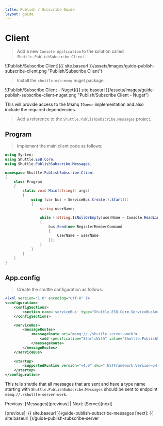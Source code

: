 ```yaml
---
title: Publish / Subscribe Guide
layout: guide
---
```

<script src="{{ site.baseurl }}/assets/js/guide-publish-subscribe.js"></script>
<script>shuttle.guideData.selectedItemName = 'guide-publish-subscribe-client'</script>
# Client

> Add a new `Console Application` to the solution called `Shuttle.PublishSubscribe.Client`.

![Publish/Subscribe Client]({{ site.baseurl }}/assets/images/guide-publish-subscribe-client.png "Publish/Subscribe Client")

> Install the `shuttle-esb-msmq` nuget package.

![Publish/Subscribe Client - Nuget]({{ site.baseurl }}/assets/images/guide-publish-subscribe-client-nuget.png "Publish/Subscribe Client - Nuget")

This will provide access to the Msmq `IQueue` implementation and also include the required dependencies.

> Add a reference to the `Shuttle.PublishSubscribe.Messages` project.

## Program

> Implement the main client code as follows:

``` c#
using System;
using Shuttle.ESB.Core;
using Shuttle.PublishSubscribe.Messages;

namespace Shuttle.PublishSubscribe.Client
{
	class Program
	{
		static void Main(string[] args)
		{
			using (var bus = ServiceBus.Create().Start())
			{
				string userName;

				while (!string.IsNullOrEmpty(userName = Console.ReadLine()))
				{
					bus.Send(new RegisterMemberCommand
					{
						UserName = userName
					});
				}
			}
		}
	}
}
```

## App.config

> Create the shuttle configuration as follows:

``` xml
<?xml version="1.0" encoding="utf-8" ?>
<configuration>
	<configSections>
		<section name='serviceBus' type="Shuttle.ESB.Core.ServiceBusSection, Shuttle.ESB.Core"/>
	</configSections>

	<serviceBus>
		<messageRoutes>
			<messageRoute uri="msmq://./shuttle-server-work">
				<add specification="StartsWith" value="Shuttle.PublishSubscribe.Messages" />
			</messageRoute>
		</messageRoutes>		
	</serviceBus>
	
    <startup> 
        <supportedRuntime version="v4.0" sku=".NETFramework,Version=v4.5" />
    </startup>
</configuration>
```

This tells shuttle that all messages that are sent and have a type name starting with `Shuttle.PublishSubscribe.Messages` should be sent to endpoint `msmq://./shuttle-server-work`.

Previous: [Messages][previous] | Next: [Server][next]

[previous]: {{ site.baseurl }}/guide-publish-subscribe-messages
[next]: {{ site.baseurl }}/guide-publish-subscribe-server
